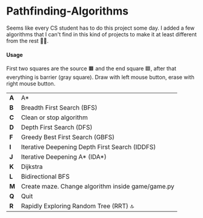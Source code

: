 # Pathfinding-Algorithms
Seems like every CS student has to do this project some day. I added a few algorithms that I can't find in this kind of projects to make it at least different from the rest :man_shrugging:. 

#### Usage

First two squares are the source :orange_square: and the end square :blue_square:, after that everything is barrier (gray square). Draw with left mouse button, erase with right mouse button. 

|       |                                                   |
| ----- | ------------------------------------------------- |
| **A** | A*                                                |
| **B** | Breadth First Search (BFS)                        |
| **C** | Clean or stop algorithm                           |
| **D** | Depth First Search (DFS)                          |
| **F** | Greedy Best First Search (GBFS)                   |
| **I** | Iterative Deepening Depth First Search (IDDFS)    |
| **J** | Iterative Deepening A* (IDA*)                     |
| **K** | Dijkstra                                          |
| **L** | Bidirectional BFS                                 |
| **M** | Create maze. Change algorithm inside game/game.py |
| **Q** | Quit                                              |
| **R** | Rapidly Exploring Random Tree (RRT) :top:         |

